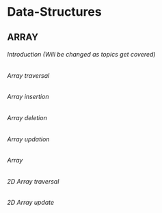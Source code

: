 # Data-Structures
## ARRAY ##
###### Introduction (Will be changed as topics get covered)
###### Array traversal
###### Array insertion
###### Array deletion
###### Array updation
###### Array 
###### 2D Array traversal
###### 2D Array update
